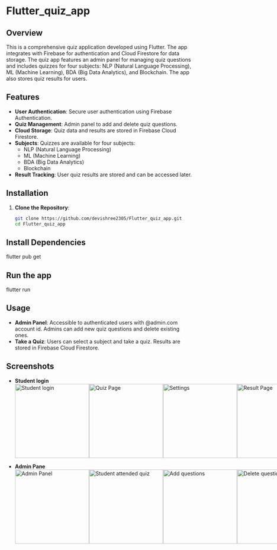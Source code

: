 # Flutter_quiz_app

## Overview
This is a comprehensive quiz application developed using Flutter. The app integrates with Firebase for authentication and Cloud Firestore for data storage. The quiz app features an admin panel for managing quiz questions and includes quizzes for four subjects: NLP (Natural Language Processing), ML (Machine Learning), BDA (Big Data Analytics), and Blockchain. The app also stores quiz results for users.

## Features
- **User Authentication**: Secure user authentication using Firebase Authentication.
- **Quiz Management**: Admin panel to add and delete quiz questions.
- **Cloud Storage**: Quiz data and results are stored in Firebase Cloud Firestore.
- **Subjects**: Quizzes are available for four subjects:
  - NLP (Natural Language Processing)
  - ML (Machine Learning)
  - BDA (Big Data Analytics)
  - Blockchain
- **Result Tracking**: User quiz results are stored and can be accessed later.

## Installation

1. **Clone the Repository**:
   ```bash
   git clone https://github.com/devishree2305/Flutter_quiz_app.git
   cd Flutter_quiz_app

## Install Dependencies

flutter pub get

## Run the app

flutter run

## Usage

- **Admin Panel**: Accessible to authenticated users with @admin.com account id. Admins can add new quiz questions and delete existing ones.
- **Take a Quiz**: Users can select a subject and take a quiz. Results are stored in Firebase Cloud Firestore.

## Screenshots

- **Student login**
  <div style="display: flex; justify-content: space-between;">
  <img src="https://github.com/devishree2305/Flutter_quiz_app/blob/main/Screenshots/Student_page.jpg" alt="Student login" width="200" />
  <img src="https://github.com/devishree2305/Flutter_quiz_app/blob/main/Screenshots/Quiz_page.jpg" alt="Quiz Page" width="200" />
  <img src="https://github.com/devishree2305/Flutter_quiz_app/blob/main/Screenshots/Settings.jpg" alt="Settings" width="200" />
  <img src="https://github.com/devishree2305/Flutter_quiz_app/blob/main/Screenshots/Result_page.jpg" alt="Result Page" width="200" />
</div>

- **Admin Pane**
  <div style="display: flex; justify-content: space-between;">
  <img src="https://github.com/devishree2305/Flutter_quiz_app/blob/main/Screenshots/Admin_panel.jpg" alt="Admin Panel" width="200" />
  <img src="https://github.com/devishree2305/Flutter_quiz_app/blob/main/Screenshots/Student_aattended_quizzes.jpg" alt="Student attended quiz" width="200" />
  <img src="https://github.com/devishree2305/Flutter_quiz_app/blob/main/Screenshots/add_question.jpg" alt="Add questions" width="200" />
  <img src="https://github.com/devishree2305/Flutter_quiz_app/blob/main/Screenshots/Delete_question.jpg" alt="Delete questions" width="200" />
</div>


